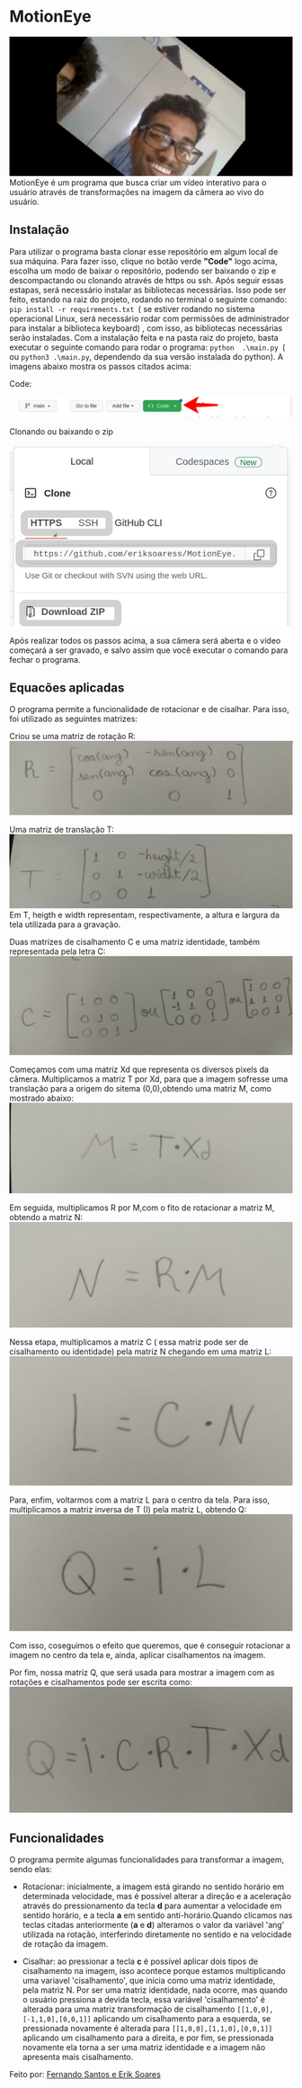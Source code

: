 # MotionEye
<img src= "https://github.com/eriksoaress/MotionEye/blob/main/EyeMotion.jpeg">
MotionEye é um programa que busca criar um vídeo interativo para o usuário através de transformações na imagem da câmera ao vivo do usuário.

## Instalação
Para utilizar o programa basta clonar esse repositório em algum local de sua máquina. Para fazer isso, clique no botão verde **"Code"** logo acima, escolha um modo de baixar o repositório, podendo ser baixando o zip e descompactando ou clonando através de https ou ssh. Após seguir essas estapas, será necessário instalar as bibliotecas necessárias. Isso pode ser feito, estando na raiz do projeto, rodando no terminal o seguinte comando:  `pip install -r requirements.txt `( se estiver rodando no sistema operacional Linux, será necessário rodar com permissões de administrador para instalar a biblioteca keyboard) , com isso, as bibliotecas necessárias serão instaladas. Com a instalação feita e na pasta raiz do projeto, basta executar o seguinte comando para rodar o programa: `python  .\main.py `( ou `python3 .\main.py`, dependendo da sua versão instalada do python). A imagens abaixo mostra os passos citados acima:
<p>Code:</p>
<img src= "https://github.com/eriksoaress/MotionEye/blob/main/code.jpeg">
<p>Clonando ou baixando o zip</p>
<img src= "https://github.com/eriksoaress/MotionEye/blob/main/clone.jpeg">



Após realizar todos os passos acima, a sua câmera será aberta e o vídeo começará a ser gravado, e salvo assim que você executar o comando para fechar o programa.

## Equacões aplicadas 
O programa permite a funcionalidade de rotacionar e de cisalhar. Para isso, foi utilizado as seguintes matrizes:

Criou se uma matriz de rotação R:
<img src= "https://github.com/eriksoaress/MotionEye/blob/main/rotacao.jpeg">

Uma matriz de translação T:
<img src= "https://github.com/eriksoaress/MotionEye/blob/main/translacao.jpeg">
Em T, heigth e width representam, respectivamente, a altura e largura da tela utilizada para a gravação.

Duas matrizes de cisalhamento  C e uma matriz identidade, também representada pela letra C:
<img src= "https://github.com/eriksoaress/MotionEye/blob/main/cisalhar.jpeg">


Começamos com uma matriz Xd que representa  os diversos pixels da câmera. Multiplicamos a matriz  T por Xd, para que a imagem sofresse uma translação para a origem do sitema (0,0),obtendo uma matriz M, como mostrado abaixo:
<img src= "https://github.com/eriksoaress/MotionEye/blob/main/matrizXd.jpeg">


Em seguida, multiplicamos R por M,com o fito de rotacionar a matriz M, obtendo a matriz N:
<img src= "https://github.com/eriksoaress/MotionEye/blob/main/matrizN.jpeg">


Nessa etapa, multiplicamos a matriz  C ( essa matriz pode ser de cisalhamento ou identidade) pela matriz N chegando em uma matriz L:
<img src= "https://github.com/eriksoaress/MotionEye/blob/main/matrizL.jpeg">


Para, enfim, voltarmos com a matriz L para o centro da tela. Para isso, multiplicamos a matriz inversa de T (I) pela matriz L, obtendo Q:
<img src= "https://github.com/eriksoaress/MotionEye/blob/main/matrizQ.jpeg">


Com isso, coseguimos o efeito que queremos, que é conseguir rotacionar a imagem no centro da tela e, ainda, aplicar cisalhamentos na imagem.

Por fim, nossa matriz Q, que será usada para mostrar a imagem com as rotações e cisalhamentos pode ser escrita como:
<img src= "https://github.com/eriksoaress/MotionEye/blob/main/multiplicacoes%20totais.jpeg">


## Funcionalidades 


O programa permite algumas funcionalidades para transformar a imagem, sendo elas:

- Rotacionar: inicialmente, a imagem está girando no sentido horário em determinada velocidade, mas é possível alterar a direção e a aceleração através do pressionamento da tecla **d** para aumentar a velocidade em sentido horário, e a tecla **a** em sentido anti-horário.Quando clicamos nas teclas citadas anteriormente (**a** e **d**) alteramos o valor da variável 'ang' utilizada na rotação, interferindo diretamente no sentido e na velocidade de rotação da imagem.

- Cisalhar: ao pressionar a tecla **c** é possível aplicar dois tipos de cisalhamento na imagem, isso acontece porque estamos multiplicando uma variavel 'cisalhamento', que inicia como uma matriz identidade, pela matriz N. Por ser uma matriz identidade, nada ocorre, mas quando o usuário pressiona a devida tecla, essa variável 'cisalhamento' é alterada para uma matriz transformação de cisalhamento `[[1,0,0],[-1,1,0],[0,0,1]]` aplicando um cisalhamento para a esquerda, se pressionada novamente é alterada para `[[1,0,0],[1,1,0],[0,0,1]]` aplicando um cisalhamento para a direita, e por fim, se pressionada novamente ela torna a ser uma matriz identidade e a imagem não apresenta mais cisalhamento.


Feito por: <a href= "https://github.com/fernandovs4"> Fernando Santos e <a href = "https://github.com/eriksoaress"> Erik Soares<a>


